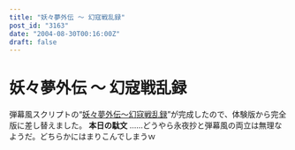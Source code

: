 ```yaml
---
title: "妖々夢外伝 ～ 幻寇戦乱録"
post_id: "3163"
date: "2004-08-30T00:16:00Z"
draft: false
---
```


# 妖々夢外伝 ～ 幻寇戦乱録

弾幕風スクリプトの“[妖々夢外伝～幻寇戦乱録](/tag/touhou-pcb-g)”が完成したので、体験版から完全版に差し替えました。  **本日の駄文** ……どうやら永夜抄と弾幕風の両立は無理なようだ。どちらかにはまりこんでしまうｗ
